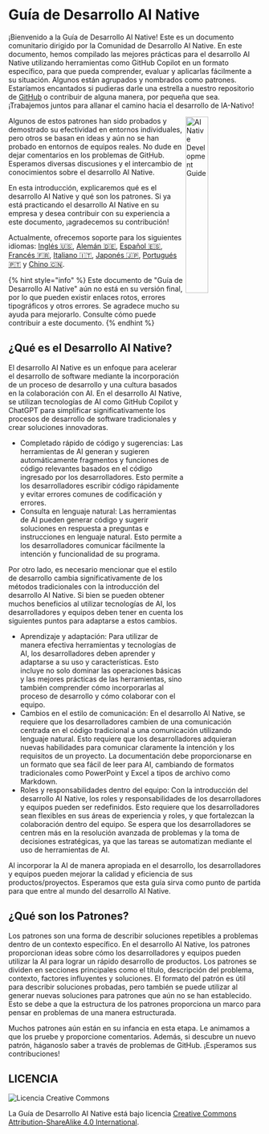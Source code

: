 # Guía de Desarrollo AI Native

¡Bienvenido a la Guía de Desarrollo AI Native!
Este es un documento comunitario dirigido por la Comunidad de Desarrollo AI Native.
En este documento, hemos compilado las mejores prácticas para el desarrollo AI Native utilizando herramientas como GitHub Copilot en un formato específico, para que pueda comprender, evaluar y aplicarlas fácilmente a su situación.
Algunos están agrupados y nombrados como patrones.
Estaríamos encantados si pudieras darle una estrella a nuestro repositorio de [GitHub](https://github.com/AI-Native-Development/docs) o contribuir de alguna manera, por pequeña que sea. ¡Trabajemos juntos para allanar el camino hacia el desarrollo de IA-Nativo!

<img align="right" src="../../top.png" title="AI Native Development Guide" width="30%">

Algunos de estos patrones han sido probados y demostrado su efectividad en entornos individuales, pero otros se basan en ideas y aún no se han probado en entornos de equipos reales.
No dude en dejar comentarios en los problemas de GitHub.
Esperamos diversas discusiones y el intercambio de conocimientos sobre el desarrollo AI Native.

En esta introducción, explicaremos qué es el desarrollo AI Native y qué son los patrones.
Si ya está practicando el desarrollo AI Native en su empresa y desea contribuir con su experiencia a este documento, ¡agradecemos su contribución!

Actualmente, ofrecemos soporte para los siguientes idiomas: [Inglés 🇺🇸](https://www.ai-native.dev/docs/), [Alemán 🇩🇪](https://www.ai-native.dev/docs/v/de/), [Español 🇪🇸](https://www.ai-native.dev/docs/v/es/), [Francés 🇫🇷](https://www.ai-native.dev/docs/v/fr/), [Italiano 🇮🇹](https://www.ai-native.dev/docs/v/it/), [Japonés 🇯🇵](https://www.ai-native.dev/docs/v/ja/), [Portugués 🇵🇹](https://www.ai-native.dev/docs/v/pt/) y [Chino 🇨🇳](https://www.ai-native.dev/docs/v/zh/).

{% hint style="info" %}
Este documento de "Guía de Desarrollo AI Native" aún no está en su versión final, por lo que pueden existir enlaces rotos, errores tipográficos y otros errores.
Se agradece mucho su ayuda para mejorarlo.
Consulte cómo puede contribuir a este documento.
{% endhint %}

## ¿Qué es el Desarrollo AI Native?

El desarrollo AI Native es un enfoque para acelerar el desarrollo de software mediante la incorporación de un proceso de desarrollo y una cultura basados en la colaboración con AI.
En el desarrollo AI Native, se utilizan tecnologías de AI como GitHub Copilot y ChatGPT para simplificar significativamente los procesos de desarrollo de software tradicionales y crear soluciones innovadoras.

* Completado rápido de código y sugerencias: Las herramientas de AI generan y sugieren automáticamente fragmentos y funciones de código relevantes basados en el código ingresado por los desarrolladores.
Esto permite a los desarrolladores escribir código rápidamente y evitar errores comunes de codificación y errores.
* Consulta en lenguaje natural: Las herramientas de AI pueden generar código y sugerir soluciones en respuesta a preguntas e instrucciones en lenguaje natural.
Esto permite a los desarrolladores comunicar fácilmente la intención y funcionalidad de su programa.

Por otro lado, es necesario mencionar que el estilo de desarrollo cambia significativamente de los métodos tradicionales con la introducción del desarrollo AI Native.
Si bien se pueden obtener muchos beneficios al utilizar tecnologías de AI, los desarrolladores y equipos deben tener en cuenta los siguientes puntos para adaptarse a estos cambios.

* Aprendizaje y adaptación: Para utilizar de manera efectiva herramientas y tecnologías de AI, los desarrolladores deben aprender y adaptarse a su uso y características.
Esto incluye no solo dominar las operaciones básicas y las mejores prácticas de las herramientas, sino también comprender cómo incorporarlas al proceso de desarrollo y cómo colaborar con el equipo.
* Cambios en el estilo de comunicación: En el desarrollo AI Native, se requiere que los desarrolladores cambien de una comunicación centrada en el código tradicional a una comunicación utilizando lenguaje natural.
Esto requiere que los desarrolladores adquieran nuevas habilidades para comunicar claramente la intención y los requisitos de un proyecto.
La documentación debe proporcionarse en un formato que sea fácil de leer para AI, cambiando de formatos tradicionales como PowerPoint y Excel a tipos de archivo como Markdown.
* Roles y responsabilidades dentro del equipo: Con la introducción del desarrollo AI Native, los roles y responsabilidades de los desarrolladores y equipos pueden ser redefinidos.
Esto requiere que los desarrolladores sean flexibles en sus áreas de experiencia y roles, y que fortalezcan la colaboración dentro del equipo.
Se espera que los desarrolladores se centren más en la resolución avanzada de problemas y la toma de decisiones estratégicas, ya que las tareas se automatizan mediante el uso de herramientas de AI.

Al incorporar la AI de manera apropiada en el desarrollo, los desarrolladores y equipos pueden mejorar la calidad y eficiencia de sus productos/proyectos.
Esperamos que esta guía sirva como punto de partida para que entre al mundo del desarrollo AI Native.

## ¿Qué son los Patrones?

Los patrones son una forma de describir soluciones repetibles a problemas dentro de un contexto específico.
En el desarrollo AI Native, los patrones proporcionan ideas sobre cómo los desarrolladores y equipos pueden utilizar la AI para lograr un rápido desarrollo de productos.
Los patrones se dividen en secciones principales como el título, descripción del problema, contexto, factores influyentes y soluciones.
El formato del patrón es útil para describir soluciones probadas, pero también se puede utilizar al generar nuevas soluciones para patrones que aún no se han establecido.
Esto se debe a que la estructura de los patrones proporciona un marco para pensar en problemas de una manera estructurada.

Muchos patrones aún están en su infancia en esta etapa.
Le animamos a que los pruebe y proporcione comentarios.
Además, si descubre un nuevo patrón, háganoslo saber a través de problemas de GitHub.
¡Esperamos sus contribuciones!

## LICENCIA

![Licencia Creative Commons](https://i.creativecommons.org/l/by-sa/4.0/88x31.png)

La Guía de Desarrollo AI Native está bajo licencia [Creative Commons Attribution-ShareAlike 4.0 International](http://creativecommons.org/licenses/by-sa/4.0/).
